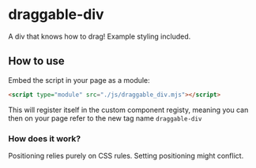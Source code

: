 # draggable-div

A div that knows how to drag! Example styling included.

## How to use

Embed the script in your page as a module:

```html
<script type="module" src="./js/draggable_div.mjs"></script>
```

This will register itself in the custom component registy, meaning you can then on your page refer to the new tag name `draggable-div`

### How does it work?

Positioning relies purely on CSS rules. Setting positioning might conflict.
